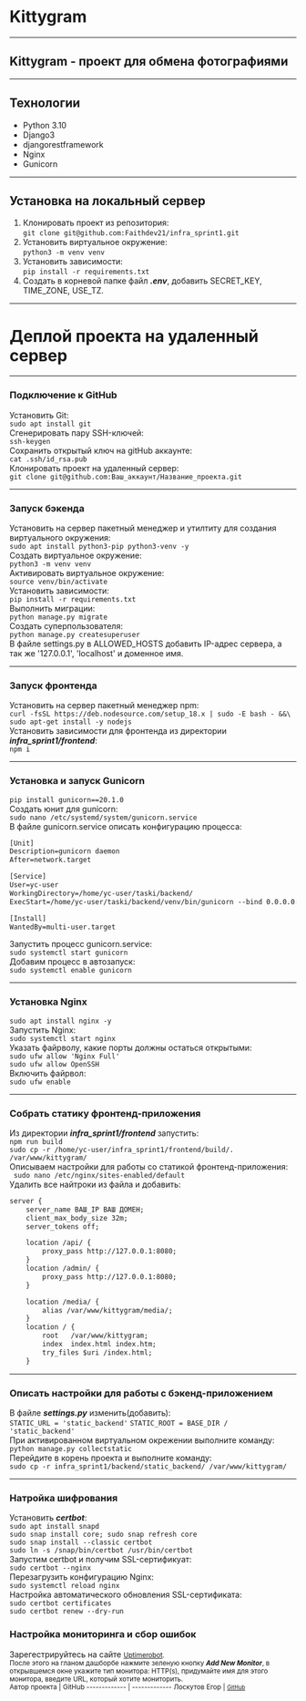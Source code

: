 # Kittygram
***
## Kittygram - проект для обмена фотографиями
***
## Технологии
* Python 3.10
* Django3
* djangorestframework
* Nginx
* Gunicorn
***
## Установка на локальный сервер
1. Клонировать проект из репозитория:  
```git clone git@github.com:Faithdev21/infra_sprint1.git```
2. Установить виртуальное окружение:  
```python3 -m venv venv```
3. Установить зависимости:  
```pip install -r requirements.txt```
4. Создать в корневой папке файл ***.env***, добавить SECRET_KEY, TIME_ZONE, USE_TZ.
***
# Деплой проекта на удаленный сервер
***
 ### Подключение к GitHub
Установить Git:  
```sudo apt install git```  
Сгенерировать пару SSH-ключей:  
```ssh-keygen```  
Сохранить открытый ключ на gitHub аккаунте:  
```cat .ssh/id_rsa.pub```  
Клонировать проект на удаленный сервер:  
```git clone git@github.com:Ваш_аккаунт/Название_проекта.git```  
***
### Запуск бэкенда
Установить на сервер пакетный менеджер и утилтиту для создания виртуального окружения:  
```sudo apt install python3-pip python3-venv -y```  
Создать виртуальное окружение:  
```python3 -m venv venv```  
Активировать виртуальное окружение:  
```source venv/bin/activate```  
Установить зависимости:  
```pip install -r requirements.txt```  
Выполнить миграции:   
```python manage.py migrate```  
Создать суперпользователя:  
```python manage.py createsuperuser```  
В файле settings.py в ALLOWED_HOSTS добавить IP-адрес сервера, а так же '127.0.0.1', 'localhost' и доменное имя.  
***
### Запуск фронтенда
Установить на сервер пакетный менеджер npm:  
```curl -fsSL https://deb.nodesource.com/setup_18.x | sudo -E bash - &&\```  
```sudo apt-get install -y nodejs```  
Установить зависимости для фронтенда из директории ***infra_sprint1/frontend***:  
```npm i```  
***
### Установка и запуск Gunicorn
```pip install gunicorn==20.1.0```  
Создать юнит для gunicorn:  
```sudo nano /etc/systemd/system/gunicorn.service ```  
В файле gunicorn.service описать конфигурацию процесса:
```html
[Unit]
Description=gunicorn daemon 
After=network.target 

[Service]
User=yc-user 
WorkingDirectory=/home/yc-user/taski/backend/
ExecStart=/home/yc-user/taski/backend/venv/bin/gunicorn --bind 0.0.0.0:8000 backend.wsgi

[Install]
WantedBy=multi-user.target  
```

Запустить процесс gunicorn.service:  
```sudo systemctl start gunicorn```  
Добавим процесс в автозапуск:  
```sudo systemctl enable gunicorn```  
***
### Установка Nginx
```sudo apt install nginx -y```  
Запустить Nginx:  
```sudo systemctl start nginx```  
Указать файрволу, какие порты должны остаться открытыми:  
```sudo ufw allow 'Nginx Full'```  
```sudo ufw allow OpenSSH```  
Включить файрвол:  
```sudo ufw enable```  
***
### Собрать статику фронтенд-приложения
Из директории ***infra_sprint1/frontend*** запустить:  
```npm run build```  
```sudo cp -r /home/yc-user/infra_sprint1/frontend/build/. /var/www/kittygram/```  
Описываем настройки для работы со статикой фронтенд-приложения:   
``` sudo nano /etc/nginx/sites-enabled/default```  
Удалить все найтроки из файла и добавить:  
```html
server {
    server_name ВАШ_IP ВАШ ДОМЕН;
    client_max_body_size 32m;
    server_tokens off;

    location /api/ {
        proxy_pass http://127.0.0.1:8080;
    }
    location /admin/ {
        proxy_pass http://127.0.0.1:8080;
    }

    location /media/ {
        alias /var/www/kittygram/media/;
    }
    location / {
        root   /var/www/kittygram;
        index  index.html index.htm;
        try_files $uri /index.html;
    }
```
***
### Описать настройки для работы с бэкенд-приложением
В файле ***settings.py*** изменить(добавить):  
```STATIC_URL = 'static_backend'```
```STATIC_ROOT = BASE_DIR / 'static_backend'```  
При активированном виртуальном окрежении выполните команду:  
```python manage.py collectstatic```  
Перейдите в корень проекта и выполните команду:  
```sudo cp -r infra_sprint1/backend/static_backend/ /var/www/kittygram/```  
***
### Натройка шифрования
Установить ***certbot***:  
```sudo apt install snapd```  
```sudo snap install core; sudo snap refresh core```  
```sudo snap install --classic certbot```  
```sudo ln -s /snap/bin/certbot /usr/bin/certbot```  
Запустим certbot и получим SSL-сертификуат:  
```sudo certbot --nginx```  
Перезагрузить конфигурацию Nginx:  
```sudo systemctl reload nginx```  
Настройка автоматического обновления SSL-сертификата:  
```sudo certbot certificates```  
```sudo certbot renew --dry-run```  
### Настройка мониторинга и сбор ошибок
Зарегестрируйтесь на сайте <small>[Uptimerobot](https://uptimerobot.com/).  
После этого на гланом дашборбе нажмите зеленую кнопку ***Add New Monitor***, в открывшемся окне укажите тип монитора: HTTP(s), придумайте имя для этого монитора, введите URL, который хотите мониторить.  
Автор проекта  | GitHub
------------- | -------------
Лоскутов Егор  | <small>[GitHub](https://github.com/Faithdev21)
